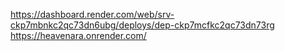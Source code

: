 https://dashboard.render.com/web/srv-ckp7mbnkc2qc73dn6ubg/deploys/dep-ckp7mcfkc2qc73dn73rg
https://heavenara.onrender.com/